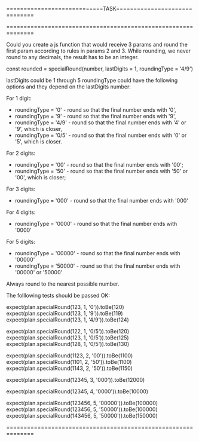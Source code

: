 
============================TASK==============================

==============================================================

Could you create a js function that would receive 3 params and round the first param according to rules in params 2 and 3. While rounding, we never round to any decimals, the result has to be an integer.

const rounded = specialRound(number, lastDigits = 1, roundingType = '4/9')

lastDigits could be 1 through 5
roundingType could have the following options and they depend on the lastDigits number:

For 1 digit:
- roundingType = '0' - round so that the final number ends with '0',
- roundingType = '9' - round so that the final number ends with '9',
- roundingType = '4/9' - round so that the final number ends with '4' or '9', which is closer,
- roundingType = '0/5' - round so that the final number ends with '0' or '5', which is closer.

For 2 digits:
- roundingType = '00' - round so that the final number ends with '00';
- roundingType = '50' - round so that the final number ends with '50' or '00', which is closer;

For 3 digits:
- roundingType = '000' - round so that the final number ends with '000'

For 4 digits:
- roundingType = '0000' - round so that the final number ends with '0000'

For 5 digits:
- roundingType = '00000' - round so that the final number ends with '00000'
- roundingType = '50000' - round so that the final number ends with '00000' or '50000'

Always round to the nearest possible number.

The folllowing tests should be passed OK:

  expect(plan.specialRound(123, 1, '0')).toBe(120)
  expect(plan.specialRound(123, 1, '9')).toBe(119)
  expect(plan.specialRound(123, 1, '4/9')).toBe(124)
 
  expect(plan.specialRound(122, 1, '0/5')).toBe(120)
  expect(plan.specialRound(123, 1, '0/5')).toBe(125)
  expect(plan.specialRound(128, 1, '0/5')).toBe(130)

  expect(plan.specialRound(1123, 2, '00')).toBe(1100)
  expect(plan.specialRound(1101, 2, '50')).toBe(1100)
  expect(plan.specialRound(1143, 2, '50')).toBe(1150)

  expect(plan.specialRound(12345, 3, '000')).toBe(12000)

  expect(plan.specialRound(12345, 4, '0000')).toBe(10000)

  expect(plan.specialRound(123456, 5, '00000')).toBe(100000)
  expect(plan.specialRound(123456, 5, '50000')).toBe(100000)
  expect(plan.specialRound(143456, 5, '50000')).toBe(150000)

==============================================================
